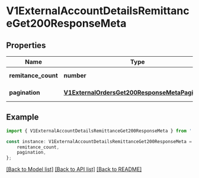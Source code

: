 # V1ExternalAccountDetailsRemittanceGet200ResponseMeta


## Properties

Name | Type | Description | Notes
------------ | ------------- | ------------- | -------------
**remitance_count** | **number** |  | [default to undefined]
**pagination** | [**V1ExternalOrdersGet200ResponseMetaPagination**](V1ExternalOrdersGet200ResponseMetaPagination.md) |  | [default to undefined]

## Example

```typescript
import { V1ExternalAccountDetailsRemittanceGet200ResponseMeta } from './api';

const instance: V1ExternalAccountDetailsRemittanceGet200ResponseMeta = {
    remitance_count,
    pagination,
};
```

[[Back to Model list]](../README.md#documentation-for-models) [[Back to API list]](../README.md#documentation-for-api-endpoints) [[Back to README]](../README.md)
